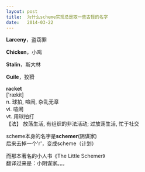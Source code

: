 ```yaml
---
layout: post
title:  为什么scheme实现总是取一些古怪的名字
date:   2014-03-22
---
```

**Larceny**，盗窃罪

**Chicken**，小鸡

**Stalin**，斯大林

**Guile**，狡猾

**racket**  
['rækit]  
n. 球拍, 喧闹, 杂乱无章  
vi. 喧闹  
vt. 用球拍打  
【法】 放荡生活, 有组织的非法活动; 过放荡生活, 忙于社交

scheme本身的名字是**schemer**(阴谋家)  
后来去掉一个'r'，变成scheme（计划）

而那本著名的小人书《The Little Schemer》  
翻译过来是：小阴谋家。。。